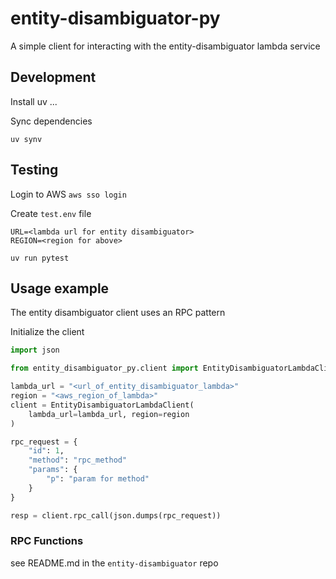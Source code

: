# entity-disambiguator-py

A simple client for interacting with the entity-disambiguator lambda service

## Development

Install uv
...

Sync dependencies

```shell
uv synv
```

## Testing

Login to AWS
`aws sso login`

Create `test.env` file

```
URL=<lambda url for entity disambiguator>
REGION=<region for above>
```

```shell
uv run pytest
```

## Usage example

The entity disambiguator client uses an RPC pattern

Initialize the client

```python
import json

from entity_disambiguator_py.client import EntityDisambiguatorLambdaClient

lambda_url = "<url_of_entity_disambiguator_lambda>"
region = "<aws_region_of_lambda>"
client = EntityDisambiguatorLambdaClient(
    lambda_url=lambda_url, region=region
)

rpc_request = {
    "id": 1,
    "method": "rpc_method"
    "params": {
        "p": "param for method"
    }
}

resp = client.rpc_call(json.dumps(rpc_request))
```

### RPC Functions

see README.md in the `entity-disambiguator` repo
